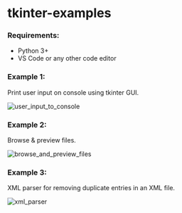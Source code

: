 # tkinter-examples

### Requirements:
- Python 3+
- VS Code or any other code editor

### Example 1:
Print user input on console using tkinter GUI.

![user_input_to_console](https://user-images.githubusercontent.com/37273194/111916168-73a9bd80-8a9b-11eb-9254-d90fba14a853.PNG)

### Example 2:
Browse & preview files.

![browse_and_preview_files](https://user-images.githubusercontent.com/37273194/111916170-74425400-8a9b-11eb-8b63-64de83001e69.PNG)

### Example 3:
XML parser for removing duplicate entries in an XML file.

![xml_parser](https://user-images.githubusercontent.com/37273194/111916171-75738100-8a9b-11eb-92e5-809dd08b2001.PNG)
